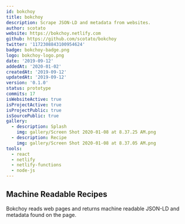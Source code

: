```yaml
---
id: bokchoy
title: bokchoy
description: Scrape JSON-LD and metadata from websites.
author: scotato
website: https://bokchoy.netlify.com
github: https://github.com/scotato/bokchoy
twitter: '1172308843100954624'
badge: bokchoy-badge.png
logo: bokchoy-logo.png
date: '2019-09-12'
addedAt: '2020-01-02'
createdAt: '2019-09-12'
updatedAt: '2019-09-12'
version: '0.1.0'
status: prototype
commits: 17
isWebsiteActive: true
isProjectActive: true
isProjectPublic: true
isSourcePublic: true
gallery:
  - description: Splash
    img: gallery/Screen Shot 2020-01-08 at 8.37.25 AM.png
  - description: Recipe
    img: gallery/Screen Shot 2020-01-08 at 8.37.05 AM.png
tools: 
  - react
  - netlify
  - netlify-functions
  - node-js
---
```


## Machine Readable Recipes
Bokchoy reads web pages and returns machine readable JSON-LD and metadata found on the page.
